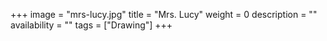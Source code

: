 +++
image = "mrs-lucy.jpg"
title = "Mrs. Lucy"
weight = 0
description = ""
availability = ""
tags = ["Drawing"]
+++

